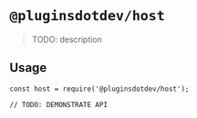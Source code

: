 # `@pluginsdotdev/host`

> TODO: description

## Usage

```
const host = require('@pluginsdotdev/host');

// TODO: DEMONSTRATE API
```
